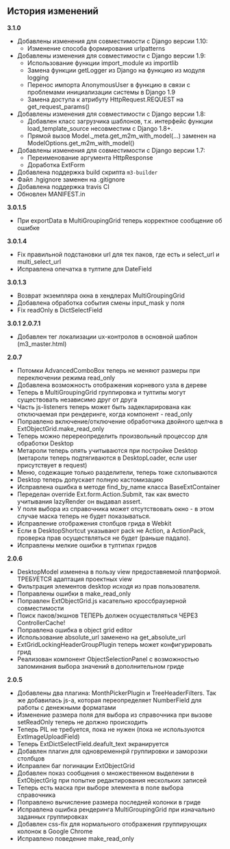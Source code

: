 ## История изменений

**3.1.0**
- Добавлены изменения для совместимости с Django версии 1.10:
    - Изменение способа формирования urlpatterns
- Добавлены изменения для совместимости с Django версии 1.9:
    - Использование функции import_module из importlib
    - Замена функции getLogger из Django на функцию из модуля logging
    - Перенос импорта AnonymousUser в функцию в связи с проблемами
      инициализации системы в Django 1.9
    - Замена доступа к атрибуту HttpRequest.REQUEST на get_request_params()
- Добавлены изменения для совместимости с Django версии 1.8:
    - Добавлен класс загрузчика шаблонов, т.к. интерфейс функции
      load_template_source несовместим с Django 1.8+.
    - Прямой вызов Model._meta.get_m2m_with_model(...) заменен на
      ModelOptions.get_m2m_with_model()
- Добавлены изменения для совместимости с Django версии 1.7:
    - Переименование аргумента HttpResponse
    - Доработка ExtForm
- Добавлена поддержка build скрипта ``m3-builder``
- Файл .hgignore заменен на .gitignore
- Добавлена поддержка travis CI
- Обновлен MANIFEST.in

**3.0.1.5**
- При exportData в MultiGroupingGrid теперь корректное сообщение об ошибке

**3.0.1.4**
- Fix правильной подстановки url для тех паков, где есть и select_url и multi_select_url 
- Исправлена опечатка в тултипе для DateField

**3.0.1.3**
- Возврат экземпляра окна в хендлерах MultiGroupingGrid
- Добавлена обработка события смены input_mask у поля
- Fix readOnly в DictSelectField

**3.0.1**
**2.0.7.1**
- Добавлен тег локализации ux-контролов в основной шаблон (m3_master.html)

**2.0.7**

- Потомки AdvancedComboBox теперь не меняют размеры при переключении режима read_only
- Добавлена возможность отображения корневого узла в дереве
- Теперь в MultiGroupingGrid группировка и тултипы могут существовать независимо друг от друга
- Часть js-listeners теперь может быть задекларирована как отключаемая при рендеринге, когда компонент - read_only
- Поправлено включение/отключение обработчика двойного щелчка в ExtObjectGrid.make_read_only
- Теперь можно перереопределить произвольный процессор для обработки Desktop
- Метароли теперь опять учитываются при постройке Desktop (метароли теперь подтягиваются в DesktopLoader, если user присутствует в request)
- Меню, содежащие только разделители, теперь тоже схлопываются
- Desktop теперь допускает полную кастомизацию
- Исправлена ошибка в методе find_by_name класса BaseExtContainer
- Переделан override Ext.form.Action.Submit, так как вместо учитывания lazyRender он выдавал assert.
- У поля выбора из справочника может отсутствовать окно - в этом случае маска теперь не будет показываться.
- Исправление отображения столбцов грида в Webkit
- Если в DesktopShortcut указывают pack не Action, а ActionPack, проверка прав осуществляться не будет (раньше падало).
- Исправлены мелкие ошибки в тултипах гридов

**2.0.6**

- DesktopModel изменена в пользу view предоставяемой платформой. ТРЕБУЕТСЯ адаптация проектных view
- Фильтрация элементов desktop исходя из прав пользователя.
- Поправлены ошибки в make_read_only
- Поправлен ExtObjectGrid.js касательно кроссбраузерной совместимости
- Поиск паков/экшнов ТЕПЕРЬ должен осуществляться ЧЕРЕЗ ControllerCache!
- Поправлена ошибка в object grid editor
- Использование absolute_url заменено на get_absolute_url
- ExtGridLockingHeaderGroupPlugin теперь может конфигурировать грид
- Реализован компонент ObjectSelectionPanel с возможностью запоминания выбора значений в дополнительном гриде

**2.0.5**

- Добавлены два плагина: MonthPickerPlugin и TreeHeaderFilters. Так же добавилась js-а, которая переопределяет NumberField для работы с денежными форматами
- Изменение размера поля для выбора из справочника при вызове setReadOnly теперь не должно происходить
- Теперь PIL не требуется, пока не нужен (пока не используются ExtImageUploadField)
- Теперь ExtDictSelectField.deafult_text экранируется
- Добавлен плагин для одновременнрй группировки и заморозки столбцов
- Исправлен баг погинации ExtObjectGrid
- Добавлен показ сообщения о множественном выделении в ExtObjectGrig при попытке редактирования нескольких записей
- Теперь есть маска при выборе элемента в поле выбора справочника
- Поправлено вычисление размера последней колонки в гриде
- Исправлена ошибка рендеринга MultiGroupingGrid при изначально заданных группировках
- Добавлен css-fix для нормального отображения группирующих колонок в Google Chrome
- Исправлено поведение make_read_only

